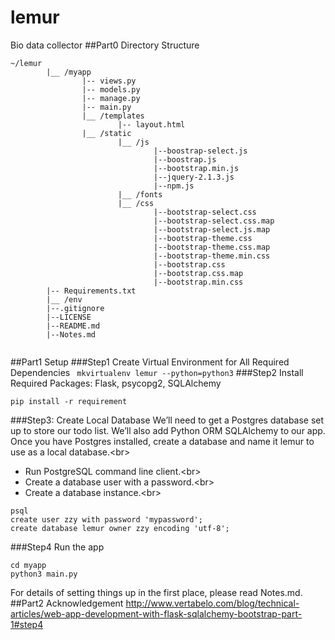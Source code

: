# lemur
Bio data collector
##Part0 Directory Structure
```
~/lemur
        |__ /myapp
                |-- views.py
                |-- models.py
                |-- manage.py
                |-- main.py
                |__ /templates
                        |-- layout.html
                |__ /static
                        |__ /js
                                |--boostrap-select.js
                                |--boostrap.js
                                |--bootstrap.min.js
                                |--jquery-2.1.3.js
                                |--npm.js
                        |__ /fonts
                        |__ /css
                                |--bootstrap-select.css   
                                |--bootstrap-select.css.map
                                |--bootstrap-select.js.map
                                |--bootstrap-theme.css
                                |--bootstrap-theme.css.map
                                |--bootstrap-theme.min.css
                                |--bootstrap.css
                                |--bootstrap.css.map
                                |--bootstrap.min.css                     
        |-- Requirements.txt
        |__ /env
        |--.gitignore
        |--LICENSE
        |--README.md
        |--Notes.md


```
##Part1 Setup
###Step1 Create Virtual Environment for All Required Dependencies
``` mkvirtualenv lemur --python=python3```
###Step2 Install Required Packages: Flask, psycopg2, SQLAlchemy
```
pip install -r requirement
```
###Step3: Create Local Database
We’ll need to get a Postgres database set up to store our todo list. We’ll also add Python ORM SQLAlchemy to our app. Once you have Postgres installed, create a database and name it lemur to use as a local database.<br\>
* Run PostgreSQL command line client.<br\>
* Create a database user with a password.<br\>
* Create a database instance.<br\>

```
psql
create user zzy with password 'mypassword';
create database lemur owner zzy encoding 'utf-8'; 
```

###Step4 Run the app
```
cd myapp
python3 main.py
```
For details of setting things up in the first place, please read Notes.md.<br/>
##Part2 Acknowledgement
http://www.vertabelo.com/blog/technical-articles/web-app-development-with-flask-sqlalchemy-bootstrap-part-1#step4
